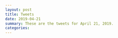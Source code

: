 ```yaml
---
layout: post
title: Tweets
date: 2019-04-21
summary: These are the tweets for April 21, 2019.
categories:
---
```


